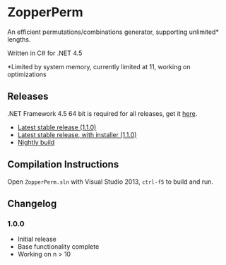 # ZopperPerm
An efficient permutations/combinations generator, supporting unlimited* lengths.

Written in C# for .NET 4.5

*Limited by system memory, currently limited at 11, working on optimizations

## Releases

.NET Framework 4.5 64 bit is required for all releases, get it [here](https://www.microsoft.com/en-ca/download/details.aspx?id=30653).

- [Latest stable release (1.1.0)](https://github.com/DavidLu1997/ZopperPerm/releases/tag/v1.1.0-standalone)
- [Latest stable release, with installer (1.1.0)](https://github.com/DavidLu1997/ZopperPerm/releases/tag/v1.1.0-installer)
- [Nightly build](https://github.com/DavidLu1997/ZopperPerm/blob/master/ZopperPerm.exe)

## Compilation Instructions

Open `ZopperPerm.sln` with Visual Studio 2013, `ctrl-f5` to build and run.

## Changelog

### 1.0.0
- Initial release
- Base functionality complete
- Working on n > 10
